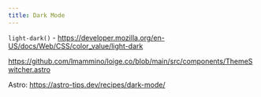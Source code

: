 ```yaml
---
title: Dark Mode
---
```


`light-dark()` - https://developer.mozilla.org/en-US/docs/Web/CSS/color_value/light-dark

https://github.com/lmammino/loige.co/blob/main/src/components/ThemeSwitcher.astro

Astro: https://astro-tips.dev/recipes/dark-mode/
